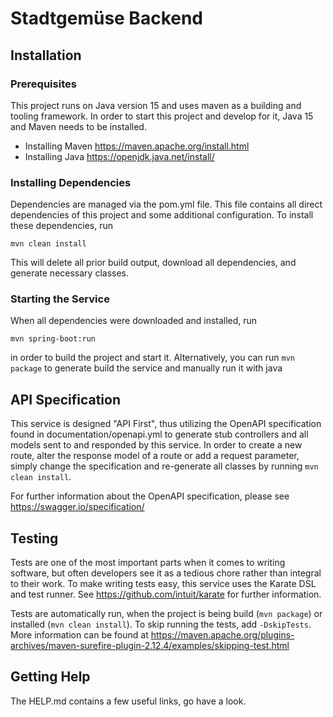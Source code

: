 # Stadtgemüse Backend

## Installation

### Prerequisites

This project runs on Java version 15 and uses maven as a building and tooling framework. In order to start this project and develop for it, Java 15 and Maven needs to be installed.

 - Installing Maven https://maven.apache.org/install.html
 - Installing Java https://openjdk.java.net/install/
 
### Installing Dependencies
 
 Dependencies are managed via the pom.yml file. This file contains all direct dependencies of this project and some additional configuration. To install these dependencies, run 
 
 `mvn clean install`
 
 This will delete all prior build output, download all dependencies, and generate necessary classes. 
 
### Starting the Service

When all dependencies were downloaded and installed, run 

`mvn spring-boot:run`

in order to build the project and start it. Alternatively, you can run `mvn package` to generate build the service and manually run it with java


## API Specification

This service is designed "API First", thus utilizing the OpenAPI specification found in documentation/openapi.yml to generate stub controllers and all models sent to and responded by this service.
In order to create a new route, alter the response model of a route or add a request parameter, simply change the specification and re-generate all classes by running `mvn clean install`.

For further information about the OpenAPI specification, please see https://swagger.io/specification/

## Testing

Tests are one of the most important parts when it comes to writing software, but often developers see it as a tedious chore rather than integral to their work.
To make writing tests easy, this service uses the Karate DSL and test runner. See https://github.com/intuit/karate for further information.

Tests are automatically run, when the project is being build (`mvn package`) or installed (`mvn clean install`). To skip running the tests, add `-DskipTests`. More information can be found at https://maven.apache.org/plugins-archives/maven-surefire-plugin-2.12.4/examples/skipping-test.html 

## Getting Help

The HELP.md contains a few useful links, go have a look.
